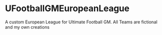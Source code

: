 # UFootballGMEuropeanLeague
A custom European League for Ultimate Football GM. All Teams are fictional and my own creations
